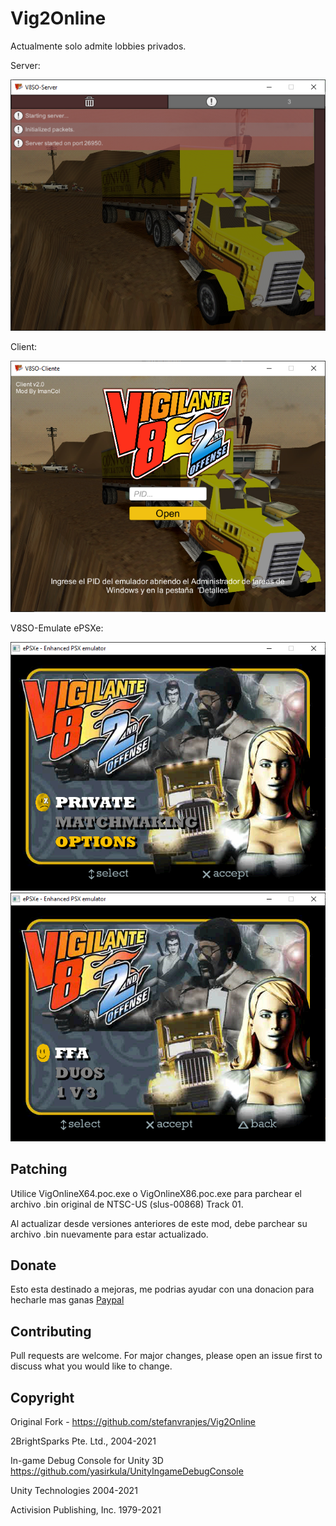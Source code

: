 # Vig2Online

Actualmente solo admite lobbies privados.


Server:

![image](Capture-V8SO-Server.png)

Client:

![image](Capture-V8SO-Client.png)

V8SO-Emulate ePSXe:

![image](Capture-V8SO-Emulator-1.png)
![image](Capture-V8SO-Emulator-2.png)

## Patching

Utilice VigOnlineX64.poc.exe o VigOnlineX86.poc.exe para parchear el archivo .bin original de NTSC-US (slus-00868) Track 01.

Al actualizar desde versiones anteriores de este mod, debe parchear su archivo .bin nuevamente para estar actualizado.


## Donate
Esto esta destinado a mejoras, me podrias ayudar con una donacion para hecharle mas ganas
[Paypal](paypal.me/imancol)

## Contributing
Pull requests are welcome. For major changes, please open an issue first to discuss what you would like to change.

## Copyright

Original Fork - https://github.com/stefanvranjes/Vig2Online

2BrightSparks Pte. Ltd., 2004-2021

In-game Debug Console for Unity 3D https://github.com/yasirkula/UnityIngameDebugConsole

Unity Technologies 2004-2021

Activision Publishing, Inc. 1979-2021

